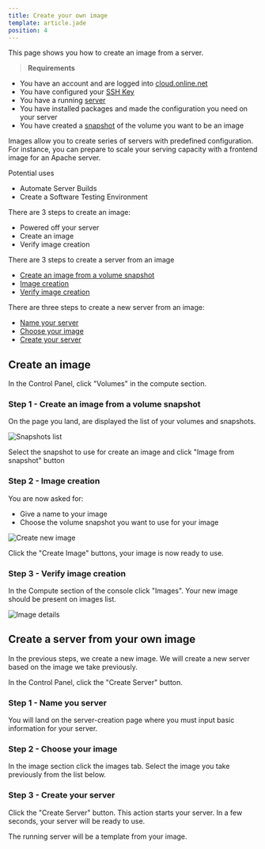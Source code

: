 ```yaml
---
title: Create your own image
template: article.jade
position: 4
---
```


This page shows you how to create an image from a server.

> <strong>Requirements</strong>
- You have an account and are logged into [cloud.online.net](//cloud.online.net)
- You have configured your [SSH Key](/account/ssh_keys.html)
- You have a running [server](/howto/create_instance.html)
- You have installed packages and made the configuration you need on your server
- You have created a [snapshot](/howto/create_instance.html) of the volume you want to be an image

Images allow you to create series of servers with predefined configuration.<br/>
For instance, you can prepare to scale your serving capacity with a frontend image for an Apache server.

Potential uses

- Automate Server Builds
- Create a Software Testing Environment

There are 3 steps to create an image:

- Powered off your server
- Create an image
- Verify image creation

There are 3 steps to create a server from an image

- [Create an image from a volume snapshot](/howto/create_image.html#step-1-create-an-image-from-a-volume-snapshot)
- [Image creation](/howto/create_image.html#step-2-image-creation)
- [Verify image creation](/howto/create_image.html#step-3-verify-image-creation)

There are three steps to create a new server from an image:

- [Name your server](/howto/create_image.html#step-1-name-you-server)
- [Choose your image](/howto/create_image.html#step-2-choose-your-image)
- [Create your server](/howto/create_image.html#step-3-create-your-server)


## Create an image

In the Control Panel, click "Volumes" in the compute section.

### Step 1 - Create an image from a volume snapshot

On the page you land, are displayed the list of your volumes and snapshots.

![Snapshots list](../../images/create_image_from_snapshot.png "Snapshots list")

Select the snapshot to use for create an image and click "Image from snapshot" button

### Step 2 - Image creation

You are now asked for:

- Give a name to your image
- Choose the volume snapshot you want to use for your image

![Create new image](../../images/create_image.png "Create new image")

Click the "Create Image" buttons, your image is now ready to use.

### Step 3 - Verify image creation

In the Compute section of the console click "Images". Your new image should be present on images list.

![Image details](../../images/image_details.png "Image details")

## Create a server from your own image

In the previous steps, we create a new image.
We will create a new server based on the image we take previously.

In the Control Panel, click the "Create Server" button.

###  Step 1 - Name you server

You will land on the server-creation page where you must input basic information for your server.

### Step 2 - Choose your image

In the image section click the images tab.
Select the image you take previously from the list below.

### Step 3 - Create your server

Click the "Create Server" button. This action starts your server. In a few seconds, your server will be ready to use.

The running server will be a template from your image.

